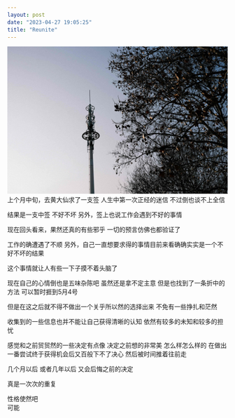 ```yaml
---
layout: post
date: "2023-04-27 19:05:25"
title: "Reunite"
---
```


<img alt="rain" src="/assets/posts/sky.jpg" class="post-image black"/>
上个月中旬，去黄大仙求了一支签
人生中第一次正经的迷信
不过倒也谈不上全信

结果是一支中签
不好不坏
另外，签上也说工作会遇到不好的事情

现在回头看来，果然还真的有些邪乎
一切的预言仿佛也都验证了

工作的确遭遇了不顺
另外，自己一直想要求得的事情目前来看确确实实是一个不好不坏的结果

这个事情就让人有些一下子摸不着头脑了

现在自己的心情倒也是五味杂陈吧
虽然还是拿不定主意
但是也找到了一条折中的方法
可以暂时捱到5月4号

但是在这之后就不得不做出一个关乎所以然的选择出来
不免有一些挣扎和茫然

收集到的一些信息也并不能让自己获得清晰的认知
依然有较多的未知和较多的担忧

感觉和之前贸贸然的一些决定有点像
决定之前想的非常美
怎么样怎么样的
在做出一番尝试终于获得机会后又百般下不了决心
然后被时间推着往前走

几个月以后
或者几年以后
又会后悔之前的决定

真是一次次的重复

性格使然吧
<br>
可能